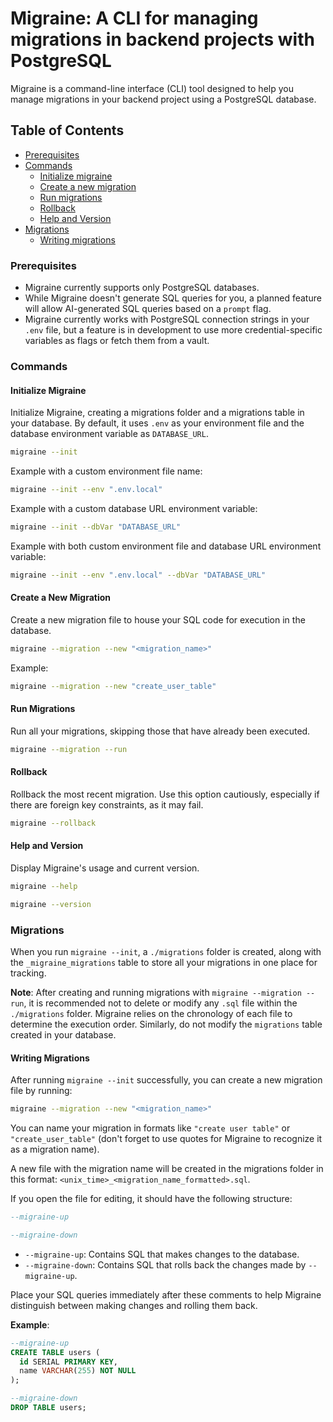 # Migraine: A CLI for managing migrations in backend projects with PostgreSQL

Migraine is a command-line interface (CLI) tool designed to help you manage migrations in your backend project using a PostgreSQL database.

## Table of Contents
- [Prerequisites](#prerequisites)
- [Commands](#commands)
    - [Initialize migraine](#initialize-migraine)
    - [Create a new migration](#create-a-new-migration)
    - [Run migrations](#run-migrations)
    - [Rollback](#rollback)
    - [Help and Version](#help-and-version)
- [Migrations](#migrations)
    - [Writing migrations](#writing-migrations)

### Prerequisites

- Migraine currently supports only PostgreSQL databases.
- While Migraine doesn't generate SQL queries for you, a planned feature will allow AI-generated SQL queries based on a `prompt` flag.
- Migraine currently works with PostgreSQL connection strings in your `.env` file, but a feature is in development to use more credential-specific variables as flags or fetch them from a vault.

### Commands

#### Initialize Migraine

Initialize Migraine, creating a migrations folder and a migrations table in your database. By default, it uses `.env` as your environment file and the database environment variable as `DATABASE_URL`.

```bash
migraine --init
```

Example with a custom environment file name:

```bash
migraine --init --env ".env.local"
```

Example with a custom database URL environment variable:

```bash
migraine --init --dbVar "DATABASE_URL"
```

Example with both custom environment file and database URL environment variable:

```bash
migraine --init --env ".env.local" --dbVar "DATABASE_URL"
```

#### Create a New Migration

Create a new migration file to house your SQL code for execution in the database.

```bash
migraine --migration --new "<migration_name>"
```

Example:

```bash
migraine --migration --new "create_user_table"
```

#### Run Migrations

Run all your migrations, skipping those that have already been executed.

```bash
migraine --migration --run
```

#### Rollback

Rollback the most recent migration. Use this option cautiously, especially if there are foreign key constraints, as it may fail.

```bash
migraine --rollback
```

#### Help and Version

Display Migraine's usage and current version.

```bash
migraine --help
```

```bash
migraine --version
```

### Migrations

When you run `migraine --init`, a `./migrations` folder is created, along with the `_migraine_migrations` table to store all your migrations in one place for tracking.

**Note**: After creating and running migrations with `migraine --migration --run`, it is recommended not to delete or modify any `.sql` file within the `./migrations` folder. Migraine relies on the chronology of each file to determine the execution order. Similarly, do not modify the `migrations` table created in your database.

#### Writing Migrations

After running `migraine --init` successfully, you can create a new migration file by running:

```bash
migraine --migration --new "<migration_name>"
```

You can name your migration in formats like `"create user table"` or `"create_user_table"` (don't forget to use quotes for Migraine to recognize it as a migration name).

A new file with the migration name will be created in the migrations folder in this format: `<unix_time>_<migration_name_formatted>.sql`.

If you open the file for editing, it should have the following structure:

```sql
--migraine-up

--migraine-down
```

- `--migraine-up`: Contains SQL that makes changes to the database.
- `--migraine-down`: Contains SQL that rolls back the changes made by `--migraine-up`.

Place your SQL queries immediately after these comments to help Migraine distinguish between making changes and rolling them back.

**Example**:

```sql
--migraine-up
CREATE TABLE users (
  id SERIAL PRIMARY KEY,
  name VARCHAR(255) NOT NULL
);

--migraine-down
DROP TABLE users;
```
